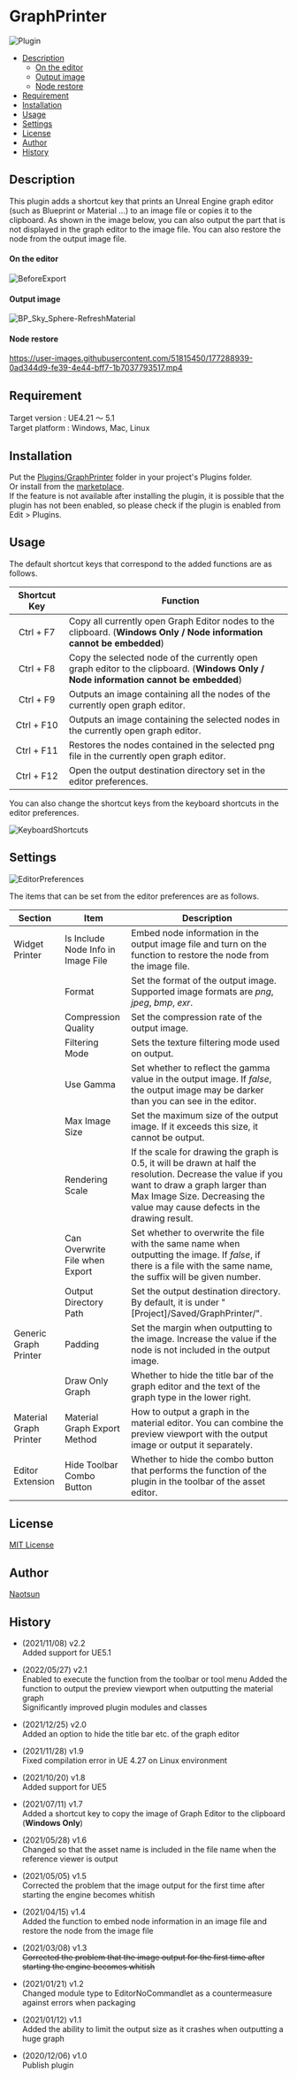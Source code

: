 # GraphPrinter

![Plugin](https://user-images.githubusercontent.com/51815450/170719311-8dd70514-ef6b-4649-82bd-6be9232ae16e.PNG)

<!--ts-->
   * [Description](#Description)
      * [On the editor](#on-the-editor)
      * [Output image](#output-image)
      * [Node restore](#node-restore)
   * [Requirement](#Requirement)
   * [Installation](#Installation)
   * [Usage](#Usage)
   * [Settings](#Settings)
   * [License](#License)
   * [Author](#Author)
   * [History](#History)
<!--te-->

## Description

This plugin adds a shortcut key that prints an Unreal Engine graph editor (such as Blueprint or Material ...) to an image file or copies it to the clipboard.
As shown in the image below, you can also output the part that is not displayed in the graph editor to the image file.
You can also restore the node from the output image file.  

#### On the editor
![BeforeExport](https://user-images.githubusercontent.com/51815450/170719166-b02a5526-d052-404c-bb13-d888ad7c080f.PNG)

#### Output image
![BP_Sky_Sphere-RefreshMaterial](https://user-images.githubusercontent.com/51815450/170719253-f5365b35-e86c-4b1a-ac0a-7b3f425c050f.png)

#### Node restore  
https://user-images.githubusercontent.com/51815450/177288939-0ad344d9-fe39-4e44-bff7-1b7037793517.mp4

## Requirement

Target version : UE4.21 ～ 5.1  
Target platform : Windows, Mac, Linux 

## Installation

Put the [Plugins/GraphPrinter](https://github.com/Naotsun19B/GraphPrinter) folder in your project's Plugins folder.  
Or install from the [marketplace](https://www.unrealengine.com/marketplace/en/product/graph-printer).  
If the feature is not available after installing the plugin, it is possible that the plugin has not been enabled, so please check if the plugin is enabled from Edit > Plugins.

## Usage

The default shortcut keys that correspond to the added functions are as follows.

| **Shortcut Key**　 | 　**Function**                                                                                                           　    　       |
|:-----------------:|--------------------------------------------------------------------------------------------------------------------------------------|
|     Ctrl + F7     | Copy all currently open Graph Editor nodes to the clipboard. (**Windows Only / Node information cannot be embedded**)                |
|     Ctrl + F8     | Copy the selected node of the currently open graph editor to the clipboard. (**Windows Only / Node information cannot be embedded**) |
|     Ctrl + F9     | Outputs an image containing all the nodes of the currently open graph editor.                                                        |
|    Ctrl + F10     | Outputs an image containing the selected nodes in the currently open graph editor.                                                   |
|    Ctrl + F11     | Restores the nodes contained in the selected png file in the currently open graph editor.                                            |
|    Ctrl + F12     | Open the output destination directory set in the editor preferences.                                                                 |

You can also change the shortcut keys from the keyboard shortcuts in the editor preferences.

![KeyboardShortcuts](https://user-images.githubusercontent.com/51815450/170719363-f04a65c2-d08d-4cef-bc92-80d6703d450b.PNG)

## Settings

![EditorPreferences](https://user-images.githubusercontent.com/51815450/170719402-052f2f9e-91f3-41ab-9868-5e03bdfc4b31.PNG)

The items that can be set from the editor preferences are as follows.

| **Section**            | **Item**                           | **Description**                                                                                                                                                                                                              |
|------------------------|------------------------------------|------------------------------------------------------------------------------------------------------------------------------------------------------------------------------------------------------------------------------|
| Widget Printer         | Is Include Node Info in Image File | Embed node information in the output image file and turn on the function to restore the node from the image file.                                                                                                            |
|                        | Format                             | Set the format of the output image. Supported image formats are *png*, *jpeg*, *bmp*, *exr*.                                                                                                                                 |
|                        | Compression Quality                | Set the compression rate of the output image.                                                                                                                                                                                |
|                        | Filtering Mode                     | Sets the texture filtering mode used on output.                                                                                                                                                                              |
|                        | Use Gamma                          | Set whether to reflect the gamma value in the output image. If *false*, the output image may be darker than you can see in the editor.                                                                                       |
|                        | Max Image Size                     | Set the maximum size of the output image. If it exceeds this size, it cannot be output.                                                                                                                                      |
|                        | Rendering Scale                    | If the scale for drawing the graph is 0.5, it will be drawn at half the resolution. Decrease the value if you want to draw a graph larger than Max Image Size. Decreasing the value may cause defects in the drawing result. |
|                        | Can Overwrite File when Export     | Set whether to overwrite the file with the same name when outputting the image. If *false*, if there is a file with the same name, the suffix will be given number.                                                          |
|                        | Output Directory Path              | Set the output destination directory. By default, it is under "[Project]/Saved/GraphPrinter/".                                                                                                                               |
| Generic Graph Printer  | Padding                            | Set the margin when outputting to the image. Increase the value if the node is not included in the output image.                                                                                                             |
|                        | Draw Only Graph                    | Whether to hide the title bar of the graph editor and the text of the graph type in the lower right.                                                                                                                         |
| Material Graph Printer | Material Graph Export Method       | How to output a graph in the material editor. You can combine the preview viewport with the output image or output it separately.                                                                                            |
| Editor Extension       | Hide Toolbar Combo Button          | Whether to hide the combo button that performs the function of the plugin in the toolbar of the asset editor.                                                                                                                |

## License

[MIT License](https://en.wikipedia.org/wiki/MIT_License)

## Author

[Naotsun](https://twitter.com/Naotsun_UE)

## History  

- (2021/11/08) v2.2   
  Added support for UE5.1  

- (2022/05/27) v2.1   
  Enabled to execute the function from the toolbar or tool menu
  Added the function to output the preview viewport when outputting the material graph  
  Significantly improved plugin modules and classes

- (2021/12/25) v2.0   
  Added an option to hide the title bar etc. of the graph editor

- (2021/11/28) v1.9   
  Fixed compilation error in UE 4.27 on Linux environment

- (2021/10/20) v1.8   
  Added support for UE5  

- (2021/07/11) v1.7   
  Added a shortcut key to copy the image of Graph Editor to the clipboard (**Windows Only**)  

- (2021/05/28) v1.6   
  Changed so that the asset name is included in the file name when the reference viewer is output

- (2021/05/05) v1.5   
  Corrected the problem that the image output for the first time after starting the engine becomes whitish

- (2021/04/15) v1.4   
  Added the function to embed node information in an image file and restore the node from the image file

- (2021/03/08) v1.3   
  ~~Corrected the problem that the image output for the first time after starting the engine becomes whitish~~

- (2021/01/21) v1.2   
  Changed module type to EditorNoCommandlet as a countermeasure against errors when packaging

- (2021/01/12) v1.1   
  Added the ability to limit the output size as it crashes when outputting a huge graph

- (2020/12/06) v1.0   
  Publish plugin
